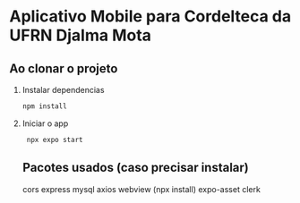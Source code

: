 # Aplicativo Mobile para Cordelteca da UFRN Djalma Mota


## Ao clonar o projeto

1. Instalar dependencias

   ```bash
   npm install
   ```

2. Iniciar o app

   ```bash
    npx expo start
   ```


   ## Pacotes usados (caso precisar instalar)
   
   cors
   express
   mysql
   axios
   webview (npx install)
   expo-asset
   clerk
